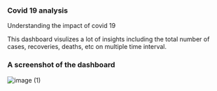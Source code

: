 ### **Covid 19 analysis**   

Understanding the impact of covid 19 

This dashboard visulizes a lot of insights including the total number of cases, recoveries, deaths, etc on multiple time interval.  


### A screenshot of the dashboard
![image (1)](https://user-images.githubusercontent.com/36689965/127129881-536590da-d75c-4c16-a454-80344fa8d49b.png)  

